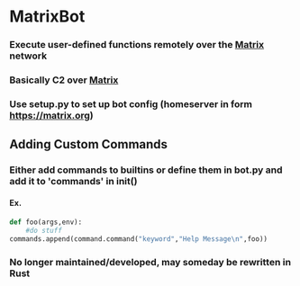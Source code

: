 # MatrixBot
### Execute user-defined functions remotely over the [Matrix](https://www.matrix.org) network
### Basically C2 over [Matrix](https://www.matrix.org)
### Use setup.py to set up bot config (homeserver in form https://matrix.org)
## Adding Custom Commands
### Either add commands to builtins or define them in bot.py and add it to 'commands' in __init__()
#### Ex.
####
```python
def foo(args,env):
	#do stuff
commands.append(command.command("keyword","Help Message\n",foo))
```

### No longer maintained/developed, may someday be rewritten in Rust
